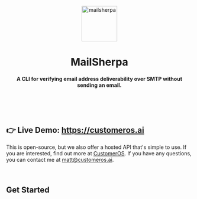 <br /><br />

<p align="center"><img align="center" src="https://customer-os.imgix.net/companies/logos/mailsherpa_logo.png" height="96" alt="mailsherpa" /></p>
<h1 align="center">MailSherpa</h1>
<h4 align="center">A CLI for verifying email address deliverability over SMTP without sending an email.</h4>

<br /><br /><br />

## 👉 Live Demo: https://customeros.ai

This is open-source, but we also offer a hosted API that's simple to use. If you are interested, find out more at [CustomerOS](https://docs.customeros.ai/api-reference/verify/verify-an-email-address). If you have any questions, you can contact me at matt@customeros.ai.

<br />

## Get Started
